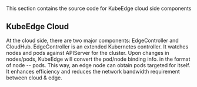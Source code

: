 ######
This section contains the source code for KubeEdge cloud side components

## KubeEdge Cloud

At the cloud side, there are two major components: EdgeController and CloudHub. 
EdgeController is an extended Kubernetes controller. It watches nodes and pods against APIServer for the cluster.
Upon changes in nodes/pods, KubeEdge will convert the pod/node binding info. in the format of node -- pods. 
This way, an edge node can obtain pods targeted for itself. It enhances efficiency and reduces the network bandwidth requirement between cloud & edge. 
